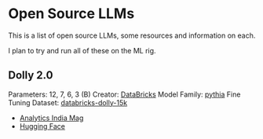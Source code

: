 # Open Source LLMs

This is a list of open source LLMs, some resources and information on each.

I plan to try and run all of these on the ML rig.

## Dolly 2.0

Parameters: 12, 7, 6, 3 (B)
Creator: [DataBricks](https://www.databricks.com/)
Model Family: [pythia](https://github.com/EleutherAI/pythia)
Fine Tuning Dataset: [databricks-dolly-15k](https://github.com/databrickslabs/dolly/tree/master/data)

* [Analytics India Mag](https://analyticsindiamag.com/databricks-dolly-2-0-is-a-game-changer-in-the-open-source-llms/)
* [Hugging Face](https://huggingface.co/databricks)
